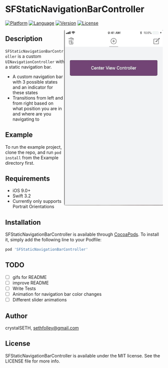 # SFStaticNavigationBarController

[![Platform](http://img.shields.io/badge/platform-ios-blue.svg?style=flat-square
)](https://developer.apple.com/iphone/index.action)
[![Language](http://img.shields.io/badge/language-swift-brightgreen.svg?style=flat-square
)](https://developer.apple.com/swift)
[![Version](https://img.shields.io/cocoapods/v/SFStaticNavigationBarController.svg?style=flat-square)](http://cocoapods.org/pods/SFStaticNavigationBarController)
[![License](http://img.shields.io/badge/license-MIT-lightgrey.svg?style=flat-square
)](http://mit-license.org)

<img src="/docs/example1.gif" align="right" height="560px">

## Description
`SFStaticNavigationBarController` is a custom `UINavigationController` with a static navigation bar.
- A custom navigation bar with 3 possible states and an indicator for these states
- Transitions from left and from right based on what position you are in and where are you navigating to

## Example
To run the example project, clone the repo, and run `pod install` from the Example directory first.

## Requirements
- iOS 9.0+
- Swift 3.2
- Currently only supports Portrait Orientations

## Installation
SFStaticNavigationBarController is available through [CocoaPods](http://cocoapods.org). To install
it, simply add the following line to your Podfile:

```ruby
pod 'SFStaticNavigationBarController'
```
## TODO
- [ ] gifs for README
- [ ] improve README
- [ ] Write Tests
- [ ] Animation for navigation bar color changes
- [ ] Different slider animations

## Author
crystalSETH, sethfolley@gmail.com

## License

SFStaticNavigationBarController is available under the MIT license. See the LICENSE file for more info.
